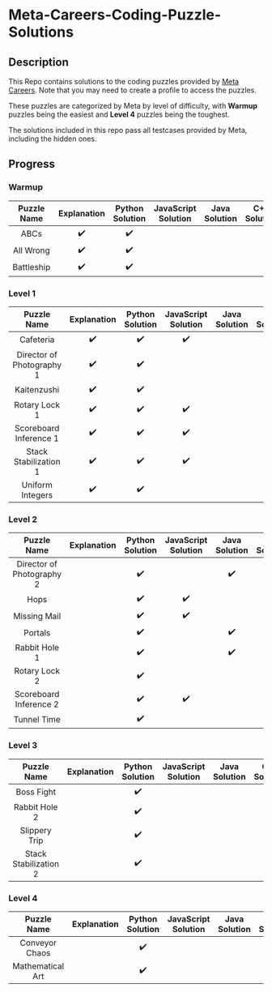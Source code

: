 # Meta-Careers-Coding-Puzzle-Solutions
## Description
This Repo contains solutions to the coding puzzles provided by [Meta Careers](https://www.metacareers.com/profile/coding_puzzles). Note that you may need to create a profile to access the puzzles. 

These puzzles are categorized by Meta by level of difficulty, with **Warmup** puzzles being the easiest and **Level 4** puzzles being the toughest.

The solutions included in this repo pass all testcases provided by Meta, including the hidden ones.

## Progress
### Warmup
| Puzzle Name               | Explanation         | Python Solution     | JavaScript Solution | Java Solution       | C++ Solution        |
| :-----------------------: | :-----------------: | :-----------------: | :-----------------: | :-----------------: | :-----------------: |
| ABCs                      | :heavy_check_mark:  | :heavy_check_mark:  |                     |                     |                     |
| All Wrong                 | :heavy_check_mark:  | :heavy_check_mark:  |                     |                     |                     |
| Battleship                | :heavy_check_mark:  | :heavy_check_mark:  |                     |                     |                     |

### Level 1
| Puzzle Name               | Explanation         | Python Solution     | JavaScript Solution | Java Solution       | C++ Solution        |
| :-----------------------: | :-----------------: | :-----------------: | :-----------------: | :-----------------: | :-----------------: |
| Cafeteria                 | :heavy_check_mark:  | :heavy_check_mark:  | :heavy_check_mark:  |                     |                     |
| Director of Photography 1 | :heavy_check_mark:  | :heavy_check_mark:  |                     |                     | :heavy_check_mark:  |
| Kaitenzushi               | :heavy_check_mark:  | :heavy_check_mark:  |                     |                     |                     |
| Rotary Lock 1             | :heavy_check_mark:  | :heavy_check_mark:  | :heavy_check_mark:  |                     |                     |
| Scoreboard Inference 1    | :heavy_check_mark:  | :heavy_check_mark:  | :heavy_check_mark:  |                     |                     |
| Stack Stabilization 1     | :heavy_check_mark:  | :heavy_check_mark:  | :heavy_check_mark:  |                     |                     |
| Uniform Integers          | :heavy_check_mark:  | :heavy_check_mark:  |                     |                     |                     |

### Level 2
| Puzzle Name               | Explanation         | Python Solution     | JavaScript Solution | Java Solution       | C++ Solution        |
| :-----------------------: | :-----------------: | :-----------------: | :-----------------: | :-----------------: | :-----------------: |
| Director of Photography 2 |                     | :heavy_check_mark:  |                     | :heavy_check_mark:  |                     |
| Hops                      |                     | :heavy_check_mark:  | :heavy_check_mark:  |                     |                     |
| Missing Mail              |                     | :heavy_check_mark:  | :heavy_check_mark:  |                     |                     |
| Portals                   |                     | :heavy_check_mark:  |                     | :heavy_check_mark:  |                     | 
| Rabbit Hole 1             |                     | :heavy_check_mark:  |                     | :heavy_check_mark:  |                     |
| Rotary Lock 2             |                     | :heavy_check_mark:  |                     |                     | :heavy_check_mark:  |
| Scoreboard Inference 2    |                     | :heavy_check_mark:  | :heavy_check_mark:  |                     |                     |
| Tunnel Time               |                     | :heavy_check_mark:  |                     |                     |                     |

### Level 3
| Puzzle Name               | Explanation         | Python Solution     | JavaScript Solution | Java Solution       | C++ Solution        |
| :-----------------------: | :-----------------: | :-----------------: | :-----------------: | :-----------------: | :-----------------: |
| Boss Fight                |                     | :heavy_check_mark:  |                     |                     |                     |
| Rabbit Hole 2             |                     | :heavy_check_mark:  |                     |                     |                     |
| Slippery Trip             |                     | :heavy_check_mark:  |                     |                     |                     |
| Stack Stabilization 2     |                     | :heavy_check_mark:  |                     |                     |                     |

### Level 4
| Puzzle Name               | Explanation         | Python Solution     | JavaScript Solution | Java Solution       | C++ Solution        |
| :-----------------------: | :-----------------: | :-----------------: | :-----------------: | :-----------------: | :-----------------: |
| Conveyor Chaos            |                     | :heavy_check_mark:  |                     |                     |                     |
| Mathematical Art          |                     | :heavy_check_mark:  |                     |                     |                     |
